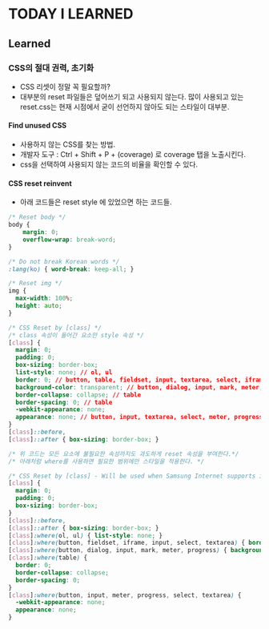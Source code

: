 # TODAY I LEARNED

## Learned

### CSS의 절대 권력, 초기화

- CSS 리셋이 정말 꼭 필요할까?
- 대부분의 reset 파일들은 덮어쓰기 되고 사용되지 않는다. 많이 사용되고 있는 reset.css는 현재 시점에서 굳이 선언하지 않아도 되는 스타일이 대부분.

#### Find unused CSS

- 사용하지 않는 CSS를 찾는 방법.
- 개발자 도구 : Ctrl + Shift + P + (coverage) 로 coverage 탭을 노출시킨다.
- css을 선택하여 사용되지 않는 코드의 비율을 확인할 수 있다.

#### CSS reset reinvent

- 아래 코드들은 reset style 에 있었으면 하는 코드들.

```css
/* Reset body */
body {
    margin: 0;
    overflow-wrap: break-word;
}

/* Do not break Korean words */
:lang(ko) { word-break: keep-all; }
```

```css
/* Reset img */
img {
  max-width: 100%;
  height: auto;
}
```

```css
/* CSS Reset by [class] */
/* class 속성이 들어간 요소만 style 속성 */
[class] {
  margin: 0;
  padding: 0;
  box-sizing: border-box;
  list-style: none; // ol, ul
  border: 0; // button, table, fieldset, input, textarea, select, iframe
  background-color: transparent; // button, dialog, input, mark, meter, progress
  border-collapse: collapse; // table
  border-spacing: 0; // table  
  -webkit-appearance: none;
  appearance: none; // button, input, textarea, select, meter, progress
}
[class]::before,
[class]::after { box-sizing: border-box; }

/* 위 코드는 모든 요소에 불필요한 속성까지도 과도하게 reset 속성을 부여한다.*/
/* 아래처럼 where를 사용하면 필요한 범위에만 스타일을 적용한다. */

/* CSS Reset by [class] - Will be used when Samsung Internet supports it. */
[class] {
  margin: 0;
  padding: 0;
  box-sizing: border-box;
}
[class]::before,
[class]::after { box-sizing: border-box; }
[class]:where(ol, ul) { list-style: none; }
[class]:where(button, fieldset, iframe, input, select, textarea) { border: 0; }
[class]:where(button, dialog, input, mark, meter, progress) { background-color: transparent; }
[class]:where(table) {
  border: 0;
  border-collapse: collapse;
  border-spacing: 0;
}
[class]:where(button, input, meter, progress, select, textarea) {
  -webkit-appearance: none;
  appearance: none;
}
```


